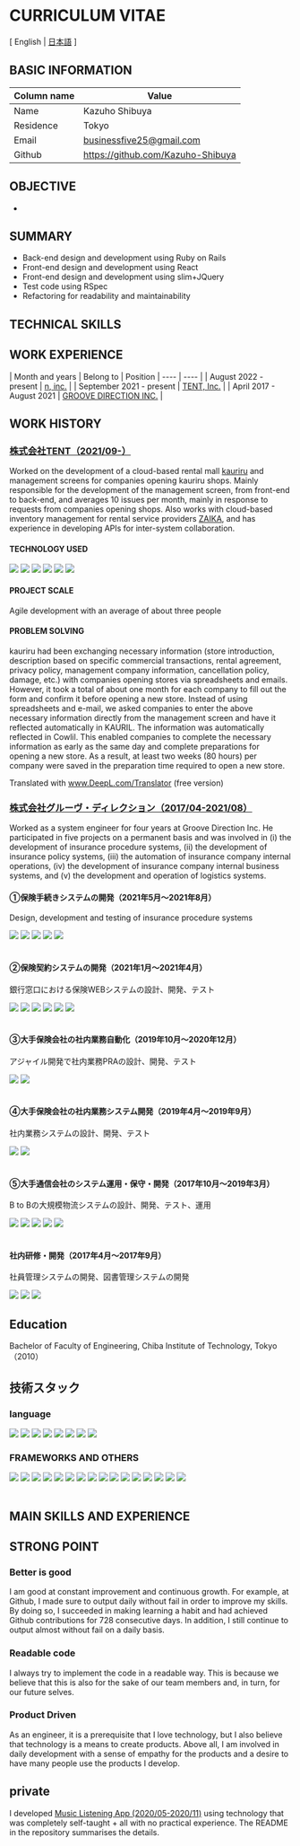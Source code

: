 # CURRICULUM VITAE
[ English | [日本語](https://github.com/Kazuho-Shibuya/curriculum-vitae/blob/main/README.ja.md) ]
## BASIC INFORMATION
| Column name | Value |
| ---- | ---- |
| Name | Kazuho Shibuya |
| Residence | Tokyo |
| Email | businessfive25@gmail.com |
| Github | https://github.com/Kazuho-Shibuya |

## OBJECTIVE
- 

## SUMMARY
- Back-end design and development using Ruby on Rails
- Front-end design and development using React
- Front-end design and development using slim+JQuery
- Test code using RSpec
- Refactoring for readability and maintainability

## TECHNICAL SKILLS

## WORK EXPERIENCE
| Month and years | Belong to | Position
| ---- | ---- |
| August 2022 - present | [n, inc.](https://then.co.jp/) |
| September 2021 - present | [TENT, Inc.](https://tent-inc.jp/) |
| April 2017 - August 2021 | [GROOVE DIRECTION INC.](https://groove-direction.com/) |

## WORK HISTORY
### [株式会社TENT（2021/09-）](https://tent-inc.jp/)
Worked on the development of a cloud-based rental mall [kauriru](https://kauriru.com) and management screens for companies opening kauriru shops.
Mainly responsible for the development of the management screen, from front-end to back-end, and averages 10 issues per month, mainly in response to requests from companies opening shops.
Also works with cloud-based inventory management for rental service providers [ZAIKA](https://za-ika.com/), and has experience in developing APIs for inter-system collaboration.

#### TECHNOLOGY USED
<div>
  <img src="https://img.shields.io/badge/-Ruby%20on%20Rails-CC0000?logo=ruby-on-rails&style=plastic" style="margin: 0">
  <img src="https://img.shields.io/badge/-React-45b8d8?logo=react&style=plastic&logoColor=white" style="margin: 0">
  <img src="https://img.shields.io/badge/-JQuery-0769AD?logo=jquery&style=plastic" style="margin: 0">
  <img src="https://img.shields.io/badge/-Amazon%20Web%20Services-232F3E?logo=amazon-aws&style=plastic" style="margin: 0">
  <img src="https://img.shields.io/badge/-Docker-46a2f1?logo=docker&style=plastic&logoColor=white" style="margin: 0">
  <img src="https://img.shields.io/badge/-GitHub-181717?logo=github&style=plastic" style="margin: 0">
</div>

#### PROJECT SCALE
Agile development with an average of about three people

#### PROBLEM SOLVING
kauriru had been exchanging necessary information (store introduction, description based on specific commercial transactions, rental agreement, privacy policy, management company information, cancellation policy, damage, etc.) with companies opening stores via spreadsheets and emails. However, it took a total of about one month for each company to fill out the form and confirm it before opening a new store. Instead of using spreadsheets and e-mail, we asked companies to enter the above necessary information directly from the management screen and have it reflected automatically in KAURIL.
The information was automatically reflected in Cowlil. This enabled companies to complete the necessary information as early as the same day and complete preparations for opening a new store. As a result, at least two weeks (80 hours) per company were saved in the preparation time required to open a new store.

Translated with www.DeepL.com/Translator (free version)

<div style="page-break-before:always"></div>

### [株式会社グルーヴ・ディレクション（2017/04-2021/08）](https://groove-direction.com/)
Worked as a system engineer for four years at Groove Direction Inc.
He participated in five projects on a permanent basis and was involved in (i) the development of insurance procedure systems, (ii) the development of insurance policy systems, (iii) the automation of insurance company internal operations, (iv) the development of insurance company internal business systems, and (v) the development and operation of logistics systems.


#### ①保険手続きシステムの開発（2021年5月〜2021年8月）
Design, development and testing of insurance procedure systems
<div>
  <img src="https://img.shields.io/badge/-Spring%20Boot-6DB33F?logo=spring-boot&style=plastic&logoColor=white" style="margin: 0">
  <img src="https://img.shields.io/badge/-JavaScript-F7DF1E?logo=JavaScript&style=plastic&logoColor=white" style="margin: 0">
  <img src="https://img.shields.io/badge/-HTML5-e34f26?logo=html5&style=plastic&logoColor=white" style="margin: 0">
  <img src="https://img.shields.io/badge/-Microsoft%20Azure-0078D4?logo=microsoft-azure&style=plastic&logoColor=white" style="margin: 0">
  <img src="https://img.shields.io/badge/-Subversion-809CC9?logo=subversion&style=plastic&logoColor=white" style="margin: 0">
</div>
<br>

#### ②保険契約システムの開発（2021年1月〜2021年4月）
銀行窓口における保険WEBシステムの設計、開発、テスト
<div>
  <img src="https://img.shields.io/badge/-Spring-6DB33F?logo=spring&style=plastic&logoColor=white" style="margin: 0">
  <img src="https://img.shields.io/badge/-Vue.js-4FC08D?logo=vue.js&style=plastic&logoColor=white" style="margin: 0">
  <img src="https://img.shields.io/badge/-TypeScript-007ACC?logo=typescript&style=plastic&logoColor=white" style="margin: 0">
  <img src="https://img.shields.io/badge/-HTML5-e34f26?logo=html5&style=plastic&logoColor=white" style="margin: 0">
  <img src="https://img.shields.io/badge/-Oracle-f80000.svg?logo=oracle&style=plastic" style="margin: 0">
  <img src="https://img.shields.io/badge/-Subversion-809CC9?logo=subversion&style=plastic&logoColor=white" style="margin: 0">
</div>
<br>

#### ③大手保険会社の社内業務自動化（2019年10月〜2020年12月）
アジャイル開発で社内業務PRAの設計、開発、テスト
<div>
  <img src="https://img.shields.io/badge/-Visual%20Basic%20.NET-0645ad?logo=visual-basic-.net&style=plastic&logoColor=white" style="margin: 0">
  <img src="https://img.shields.io/badge/-UiPath-fa4616?logo=uipath&style=plastic&logoColor=white" style="margin: 0">
</div>
<br>

#### ④大手保険会社の社内業務システム開発（2019年4月〜2019年9月）
社内業務システムの設計、開発、テスト
<div>
  <img src="https://img.shields.io/badge/-CRS-444197?logo=crs&style=plastic&logoColor=white" style="margin: 0">
  <img src="https://img.shields.io/badge/-Biz/Browser-444197?logo=biz/browser&style=plastic&logoColor=white" style="margin: 0">
</div>
<br>

#### ⑤大手通信会社のシステム運用・保守・開発（2017年10月〜2019年3月）
B to Bの大規模物流システムの設計、開発、テスト、運用
<div>
  <img src="https://img.shields.io/badge/-Java-007396?style=plastic&logo=Java&logoColor=white" style="margin: 0">
  <img src="https://img.shields.io/badge/-PL/SQL-f80000?logo=pl/sql&style=plastic&logoColor=white" style="margin: 0">
  <img src="https://img.shields.io/badge/-HTML5-e34f26?logo=html5&style=plastic&logoColor=white" style="margin: 0">
  <img src="https://img.shields.io/badge/-Oracle-f80000?logo=oracle&style=plastic" style="margin: 0">
  <img src="https://img.shields.io/badge/-Linux-6C6694?logo=linux&style=plastic" style="margin: 0">
</div>
<br>

#### 社内研修・開発（2017年4月〜2017年9月）
社員管理システムの開発、図書管理システムの開発
<div>
  <img src="https://img.shields.io/badge/-Java-007396?style=plastic&logo=java&logoColor=white" style="margin: 0">
  <img src="https://img.shields.io/badge/-HTML5-e34f26?logo=html5&style=plastic&logoColor=white" style="margin: 0">
  <img src="https://img.shields.io/badge/-MySQL-007396?style=plastic&logo=mysql&logoColor=white" style="margin: 0">
</div>


## Education
Bachelor of Faculty of Engineering, Chiba Institute of Technology, Tokyo（2010）


## 技術スタック
### language
<div>
  <img src="https://img.shields.io/badge/-Ruby-CC342D?logo=ruby&style=plastic" style="margin: 0">
  <img src="https://img.shields.io/badge/-Java-007396?style=plastic&logo=Java&logoColor=white" style="margin: 0">
  <img src="https://img.shields.io/badge/-Visual%20Basic%20.NET-0645ad?logo=visual-basic-.net&style=plastic&logoColor=white" style="margin: 0">
  <img src="https://img.shields.io/badge/-PL/SQL-f80000?logo=pl/sql&style=plastic&logoColor=white" style="margin: 0">
  <img src="https://img.shields.io/badge/-JavaScript-F7DF1E?logo=JavaScript&style=plastic&logoColor=white" style="margin: 0">
  <img src="https://img.shields.io/badge/-TypeScript-007ACC?logo=typescript&style=plastic&logoColor=white" style="margin: 0">
  <img src="https://img.shields.io/badge/-CRS-444197?logo=crs&style=plastic&logoColor=white" style="margin: 0">
  <img src="https://img.shields.io/badge/-HTML5-e34f26?logo=html5&style=plastic&logoColor=white" style="margin: 0">
</div>

### FRAMEWORKS AND OTHERS
<div>
  <img src="https://img.shields.io/badge/-Ruby%20on%20Rails-CC0000?logo=ruby-on-rails&style=plastic" style="margin: 0">
  <img src="https://img.shields.io/badge/-Spring%20Boot-6DB33F?logo=spring-boot&style=plastic&logoColor=white" style="margin: 0">
  <img src="https://img.shields.io/badge/-Spring-6DB33F?logo=spring&style=plastic&logoColor=white" style="margin: 0">
  <img src="https://img.shields.io/badge/-React-45b8d8?logo=react&style=plastic&logoColor=white" style="margin: 0">
  <img src="https://img.shields.io/badge/-Vue.js-4FC08D?logo=vue.js&style=plastic&logoColor=white" style="margin: 0">
  <img src="https://img.shields.io/badge/-JQuery-0769AD?logo=jquery&style=plastic" style="margin: 0">
  <img src="https://img.shields.io/badge/-Amazon%20Web%20Services-232F3E?logo=amazon-aws&style=plastic" style="margin: 0">
  <img src="https://img.shields.io/badge/-Microsoft%20Azure-0078D4?logo=microsoft-azure&style=plastic&logoColor=white" style="margin: 0">
  <img src="https://img.shields.io/badge/-MySQL-007396?style=plastic&logo=mysql&logoColor=white" style="margin: 0">
  <img src="https://img.shields.io/badge/-Oracle-f80000.svg?logo=oracle&style=plastic" style="margin: 0">
  <img src="https://img.shields.io/badge/-Linux-6C6694?logo=linux&style=plastic" style="margin: 0">
  <img src="https://img.shields.io/badge/-Docker-46a2f1?logo=docker&style=plastic&logoColor=white" style="margin: 0">
  <img src="https://img.shields.io/badge/-GitHub-181717?logo=github&style=plastic" style="margin: 0">
  <img src="https://img.shields.io/badge/-Subversion-809CC9?logo=subversion&style=plastic&logoColor=white" style="margin: 0">
  <img src="https://img.shields.io/badge/-UiPath-fa4616?logo=uipath&style=plastic&logoColor=white" style="margin: 0">
  <img src="https://img.shields.io/badge/-Biz/Browser-444197?logo=biz/browser&style=plastic&logoColor=white" style="margin: 0">
</div>
<br>

## MAIN SKILLS AND EXPERIENCE


<div style="page-break-before:always"></div>

## STRONG POINT
### Better is good
I am good at constant improvement and continuous growth.
For example, at Github, I made sure to output daily without fail in order to improve my skills.
By doing so, I succeeded in making learning a habit and had achieved Github contributions for 728 consecutive days.
In addition, I still continue to output almost without fail on a daily basis.

### Readable code
I always try to implement the code in a readable way.
This is because we believe that this is also for the sake of our team members and, in turn, for our future selves.

### Product Driven
As an engineer, it is a prerequisite that I love technology, but I also believe that technology is a means to create products.
Above all, I am involved in daily development with a sense of empathy for the products and a desire to have many people use the products I develop.

## private
I developed [Music Listening App (2020/05-2020/11)](https://github.com/Kazuho-Shibuya/unknownmusic) using technology that was completely self-taught + all with no practical experience.
The README in the repository summarises the details.
